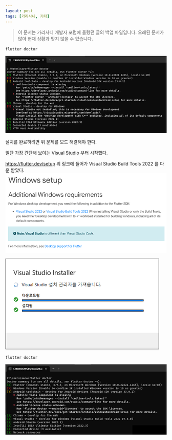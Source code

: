 ```yaml
---
layout: post
tags: [가리사니, 기타]
---
```


> 이 문서는 가리사니 개발자 포럼에 올렸던 글의 백업 파일입니다.
오래된 문서가 많아 현재 상황과 맞지 않을 수 있습니다.

```
flutter doctor
```


![설명](/file/forum/b41c3d3f-4a08-418d-9ac3-5134395e0af5.png)



설치를 완료하려면 위 문제를 모드 해결해야 한다.

일단 가장 간단해 보이는 Visual Studio 부터 시작했다.

https://flutter.dev/setup 
위 링크에 들어가 Visual Studio Build Tools 2022 를 다운 받았다.
![설명](/file/forum/8a9655b9-d3b7-46b0-8b5a-0ac0e60faae2.png)

![설명](/file/forum/1dea153e-79de-4106-8e63-69dfecdce3b8.png)

```
flutter doctor
```

![설명](/file/forum/42e249da-a06b-4796-aa74-4f1f4e0a59d0.png)







































